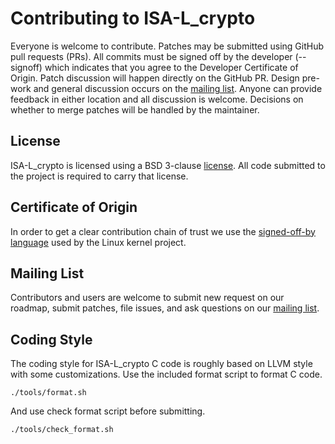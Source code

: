 # Contributing to ISA-L_crypto

Everyone is welcome to contribute. Patches may be submitted using GitHub pull
requests (PRs). All commits must be signed off by the developer (--signoff)
which indicates that you agree to the Developer Certificate of Origin.  Patch
discussion will happen directly on the GitHub PR. Design pre-work and general
discussion occurs on the [mailing list]. Anyone can provide feedback in either
location and all discussion is welcome. Decisions on whether to merge patches
will be handled by the maintainer.

## License

ISA-L_crypto is licensed using a BSD 3-clause [license]. All code submitted to
the project is required to carry that license.

## Certificate of Origin

In order to get a clear contribution chain of trust we use the
[signed-off-by language] used by the Linux kernel project.

## Mailing List

Contributors and users are welcome to submit new request on our roadmap, submit
patches, file issues, and ask questions on our [mailing list].

## Coding Style

The coding style for ISA-L_crypto C code is roughly based on LLVM style with
some customizations. Use the included format script to format C code.

    ./tools/format.sh

And use check format script before submitting.

    ./tools/check_format.sh

[mailing list]:https://lists.01.org/mailman/listinfo/isal
[license]:LICENSE
[signed-off-by language]:https://01.org/community/signed-process
